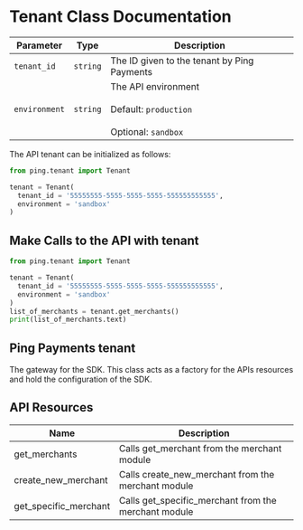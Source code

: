 # Tenant Class Documentation

| Parameter     | Type     | Description                                                                   |
| ------------- | -------- | ----------------------------------------------------------------------------- |
| `tenant_id`   | `string` | The ID given to the tenant by Ping Payments                                   |
| `environment` | `string` | The API environment <br><br>Default: `production` <br><br>Optional: `sandbox` |

The API tenant can be initialized as follows:

```python
from ping.tenant import Tenant

tenant = Tenant(
  tenant_id = '55555555-5555-5555-5555-555555555555',
  environment = 'sandbox'
)
```

## Make Calls to the API with tenant

```python
from ping.tenant import Tenant

tenant = Tenant(
  tenant_id = '55555555-5555-5555-5555-555555555555',
  environment = 'sandbox'
)
list_of_merchants = tenant.get_merchants()
print(list_of_merchants.text)
```

## Ping Payments tenant

The gateway for the SDK. This class acts as a factory for the APIs resources and hold the configuration of the SDK.

## API Resources

| Name                  | Description                                          |
| --------------------- | ---------------------------------------------------- |
| get_merchants         | Calls get_merchant from the merchant module          |
| create_new_merchant   | Calls create_new_merchant from the merchant module   |
| get_specific_merchant | Calls get_specific_merchant from the merchant module |
